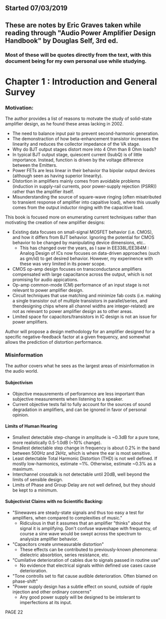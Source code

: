 ## Started 07/03/2019
## These are notes by Eric Graves taken while reading through "Audio Power Amplifier Design Handbook" by Douglas Self, 3rd ed.
### Most of these will be quotes directly from the text, with this document being for my own personal use while studying.

# Chapter 1 : Introduction and General Survey

### Motivation: 
The author provides a list of reasons to motvate the study of solid-state amplifier design, as he found these areas lacking in 2002.
- The need to balance input pair to prevent second-harmonic generation.
- The demonstraction of how beta-enhancement transistor increases the linearity and reduces the collector impedance of the VA stage.
- Why do BJT output stages distort more into 4 Ohm than 8 Ohm loads?
- In typical BJT output stage, quiescent current (IsubQ) is of little importance. Instead, function is driven by the voltage difference between the Emitters. 
- Power FETs are less linear in their behavior tha bipolar output devices (although seen as having superior linearity).
- DIstortion in amplifiers mainly comes from avoidable problems (induction in supply-rail currents, poor power-supply rejection (PSRR)) rather than the amplifier itself.
- Misunderstanding the source of square-wave ringing (often misatributed to transient response of amplifier into capaitive load), where this usually comes from the output inductor ringing with the capacitive load.

This book is focused more on enumerating current techniques rather than motivating the creation of new amplifier designs:
- Existing data focuses on small-signal MOSFET behavior (i.e. CMOS), and how it differs from BJT behavior. Ignoring the potential for CMOS behavior to be changed by manipulating device dimensions, etc.. 
	- This has changed over the years, as I saw in EE338L/EE384M : Analog Design of ICs now focuses on data-driven approaches (such as gm/id) to get desired behavior. However, my experinence with these was very limited in its power scope.
- CMOS op-amp design focuses on transconductance amplifiers compensated with large capacitance across the output, which is not promising for audio appications.
- Op-amp common-mode (CM) performance of an input stage is not relevant to power amplifier design.
- Circuit techniques that use matching and minimize fab costs (i.e. making a single transistor out of multiple transistors in parallel/series, and thendesigning chips where all channel widths are integer-related) are not as relevant to power amplifier design as to other areas.
- Limited space for capacitors/transistors in IC design is not an issue for power amplifiers.

Author will propose a design methodology for an amplifier designed for a specific negative-feedback factor at a given frequency, and somewhat allows the prediction of distortion performance. 

### Misinformation
The author covers what he sees as the largest areas of misinformation in the audio world.

#### Subjectivism
- Objective meausrements of perforamnce are less important than subjective measurements when listening to a speaker.
- Current objective tests fail to fully account for the sources of sound degradation in amplifiers, and can be ignored in favor of personal opinion.

#### Limits of Human Hearing
- Smallest detectable step-change in amplitude is ~0.3dB for a pure tone, more realistically 0.5-1.0dB (~10% change).
- Smallest detectable step change in frequency is about 0.2% in the band between 500Hz and 2kHz, which is where the ear is most sensitive.
- Least detectable Total Harmonic Distortion (THD) is not well defined. If mostly low-harmonics, estimate ~1%. Otherwise, estimate ~0.3% as a maximum.
- Interchannel crosstalk is not detectable until 20dB, well beyond the limits of sensible design.
- Limits of Phase and Group Delay are not well defined, but they should be kept to a minimum.

#### Subjectivist Claims with no Scientific Backing:
- "Sinewaves are steady-state signals and thus too easy a test for amplifiers, when compared to complexities of music."
	- Ridiculous in that it assumes that an amplifier "thinks" about the signal it is amplifying. Don't confuse waveshape with frequency, of course a sine wave would be swept across the spectrum to analysize amplifier behavior.
- "Capacitors create unmeasurable distortion"
	- These effects can be contributed to previously-known phenomena: dielectric absorbtion, series resistance, etc.
- "Cumilative deterioration of cables due to signals passed in routine use"
	- No evidence that electrical signals within defined use cases cause deterioration.
- "Tone controlls set to flat cause audible deterioration. Often blamed on phase-shift"
- "Power supply design has a subtle effect on sound, outside of ripple injection and other ordinary concerns"
	- Any good power supply will be designed to be intolerant to imperfections at its input.

PAGE 22